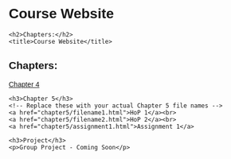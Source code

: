 <!DOCTYPE html>
<html>
<head>
    <title>Course Website</title>
    <style>
        body { 
            font-family: Arial; 
            margin: 30px;
        }
    </style>
</head>
<body>
    <h1>Course Website</h1>
    
    <h2>Chapters:</h2>
    <title>Course Website</title>
<style> body { font-family: Arial, margin: 30px; } </style>

<h2>Chapters:</h2>
<a href="https://h-t117.github.io/MyNewRepo/chapter4/chapter4.html">Chapter 4</a>
    
    <h3>Chapter 5</h3>
    <!-- Replace these with your actual Chapter 5 file names -->
    <a href="chapter5/filename1.html">HoP 1</a><br>
    <a href="chapter5/filename2.html">HoP 2</a><br>
    <a href="chapter5/assignment1.html">Assignment 1</a>
    
    <h3>Project</h3>
    <p>Group Project - Coming Soon</p>
</body>
</html>

